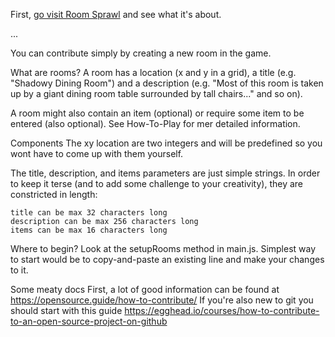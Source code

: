 First, [go visit Room Sprawl](https://rawgit.com/dalath/room-sprawl/master/index.html) and see what it's about. 

...

You can contribute simply by creating a new room in the game. 


What are rooms?
A room has a location (x and y in a grid), a title (e.g. "Shadowy Dining Room") and a description (e.g. "Most of this room is taken up by a giant dining room table surrounded by tall chairs..." and so on). 

A room might also contain an item (optional) or require some item to be entered (also optional). See How-To-Play for mer detailed information.


Components
The xy location are two integers and will be predefined so you wont have to come up with them yourself.

The title, description, and items parameters are just simple strings. In order to keep it terse (and to add some challenge to your creativity), they are constricted in length: 

	title can be max 32 characters long
	description can be max 256 characters long
	items can be max 16 characters long


Where to begin?
Look at the setupRooms method in main.js. Simplest way to start would be to copy-and-paste an existing line and make your changes to it.


Some meaty docs
First, a lot of good information can be found at <https://opensource.guide/how-to-contribute/>
If you're also new to git you should start with this guide <https://egghead.io/courses/how-to-contribute-to-an-open-source-project-on-github>
